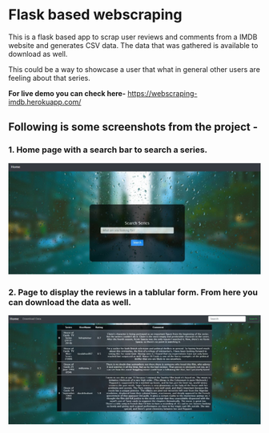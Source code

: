 # Flask based webscraping

This is a flask based app to scrap user reviews and comments from a IMDB website and generates  CSV data. The data that was gathered is available to download as well.

This could be a way to showcase a user that what in general other users are feeling about that series.

**For live demo you can check here-** https://webscraping-imdb.herokuapp.com/

## Following is some screenshots from the project -
### 1. Home page with a search bar to search a series.

![Alt text](/screens/Home.jpg?raw=true "Optional Title")
### 2. Page to display the reviews in a tablular form. From here you can download the data as well.

![Alt text](/screens/Reviews.jpg?raw=true "Optional Title")
